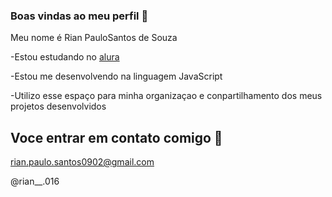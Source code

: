 ### Boas vindas ao meu perfil 💙

Meu nome é Rian PauloSantos de Souza

-Estou estudando no [alura](https://www.alura.com.br)

-Estou me desenvolvendo na linguagem JavaScript

-Utilizo esse espaço para minha organizaçao e conpartilhamento dos meus projetos desenvolvidos

## Voce entrar em contato comigo 📧

rian.paulo.santos0902@gmail.com

@rian__.016
